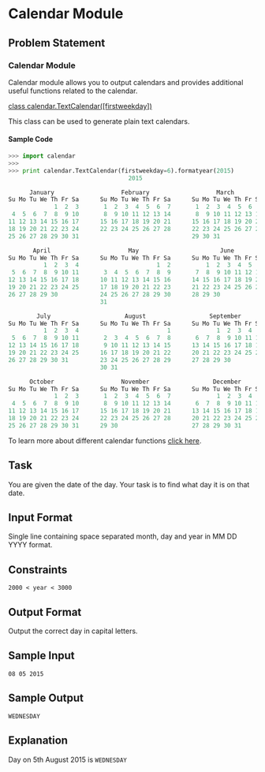 # Calendar Module

## Problem Statement

### Calendar Module

Calendar module allows you to output calendars and provides additional useful functions related to the calendar.

[class calendar.TextCalendar([firstweekday])](https://docs.python.org/2/library/calendar.html#calendar.TextCalendar)

This class can be used to generate plain text calendars.

#### Sample Code
```python
>>> import calendar
>>>
>>> print calendar.TextCalendar(firstweekday=6).formatyear(2015)
                                  2015

      January                   February                   March
Su Mo Tu We Th Fr Sa      Su Mo Tu We Th Fr Sa      Su Mo Tu We Th Fr Sa
             1  2  3       1  2  3  4  5  6  7       1  2  3  4  5  6  7
 4  5  6  7  8  9 10       8  9 10 11 12 13 14       8  9 10 11 12 13 14
11 12 13 14 15 16 17      15 16 17 18 19 20 21      15 16 17 18 19 20 21
18 19 20 21 22 23 24      22 23 24 25 26 27 28      22 23 24 25 26 27 28
25 26 27 28 29 30 31                                29 30 31

       April                      May                       June
Su Mo Tu We Th Fr Sa      Su Mo Tu We Th Fr Sa      Su Mo Tu We Th Fr Sa
          1  2  3  4                      1  2          1  2  3  4  5  6
 5  6  7  8  9 10 11       3  4  5  6  7  8  9       7  8  9 10 11 12 13
12 13 14 15 16 17 18      10 11 12 13 14 15 16      14 15 16 17 18 19 20
19 20 21 22 23 24 25      17 18 19 20 21 22 23      21 22 23 24 25 26 27
26 27 28 29 30            24 25 26 27 28 29 30      28 29 30
                          31

        July                     August                  September
Su Mo Tu We Th Fr Sa      Su Mo Tu We Th Fr Sa      Su Mo Tu We Th Fr Sa
          1  2  3  4                         1             1  2  3  4  5
 5  6  7  8  9 10 11       2  3  4  5  6  7  8       6  7  8  9 10 11 12
12 13 14 15 16 17 18       9 10 11 12 13 14 15      13 14 15 16 17 18 19
19 20 21 22 23 24 25      16 17 18 19 20 21 22      20 21 22 23 24 25 26
26 27 28 29 30 31         23 24 25 26 27 28 29      27 28 29 30
                          30 31

      October                   November                  December
Su Mo Tu We Th Fr Sa      Su Mo Tu We Th Fr Sa      Su Mo Tu We Th Fr Sa
             1  2  3       1  2  3  4  5  6  7             1  2  3  4  5
 4  5  6  7  8  9 10       8  9 10 11 12 13 14       6  7  8  9 10 11 12
11 12 13 14 15 16 17      15 16 17 18 19 20 21      13 14 15 16 17 18 19
18 19 20 21 22 23 24      22 23 24 25 26 27 28      20 21 22 23 24 25 26
25 26 27 28 29 30 31      29 30                     27 28 29 30 31
```
To learn more about different calendar functions [click here](https://docs.python.org/2/library/calendar.html#calendar.setfirstweekday).

## Task

You are given the date of the day. Your task is to find what day it is on that date.

## Input Format

Single line containing space separated month, day and year in MM DD YYYY format.

## Constraints
```
2000 < year < 3000
```
## Output Format

Output the correct day in capital letters.

## Sample Input
```
08 05 2015
```
## Sample Output
```
WEDNESDAY
```
## Explanation

Day on 5th August 2015 is `WEDNESDAY`
